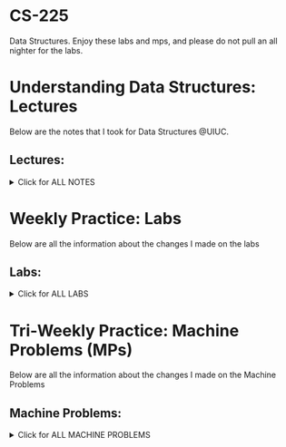 # CS-225
Data Structures. Enjoy these labs and mps, and please do not pull an all nighter for the labs.

# Understanding Data Structures: Lectures
Below are the notes that I took for Data Structures @UIUC.

## Lectures:
<details> <summary> Click for ALL NOTES </summary>
  
  ### Lecture 1: Introduction jan 19 (1/14)
  <details> <summary> <span style="color: green"> Lecture 1 </span> </summary>

  #### Variables Description
  > Variables in C++ are defined by Name, Type, Locations in Memory, and Value

  #### Variable Types
  > Variables can be primitive (int, char, double, boolean, float, pointer) or they can be User Defined (defined by classes)

  #### Encapsulation
  > Separates the interface from the implementation

  ```` // cube.h: ````  Interface/API (What the class is supposed to do)

  ```` // cube.cpp: ```` Implementation (how the class is supposed to do it)

  #### Inclusion Guards
  > "#pragma once" sends a message to the compiler that this file is only included once.
  > "#ifndef CUBE_H_ , #define CUBE_H_, #endif" is the same as above

  ```` // cube.h: ```` Equivalent Implementation
  ``` c++
  #ifndef CUBE_H_ 
  #define CUBE_H_

  class Cube {
    public:
    private:
  };

  #endif 
  ```

  ``` c++
  #pragma once

  class Cube {
    public:
    private:
  };
  ```
  
  #### Scope Resolution Opperator
  > 'double Cube::getVolume(){ . . . }' in Cube.cpp allows us to implement the getVolume() method in the Cube class
  
  </details>

  ### Lecture 2: Classes jan 21 (1/16)
  <details> <summary> <span style="color: green"> Lecture 2 </span></summary>

  #### Public vs Private
  > Public variables are members of classes that can be accessed from the outside of the class

  > Private variables are members of classes that can only be used within the class's functions and cannot be viewed outside the classes

  #### Namespace
  > Namespaces are like Libraries in C++. std = standard namespace includes cout, vector, queue,
  
  ```` cs225::Cube: ```` cs225 namespace includes Cube, PNG, HSLAPixel, etc

  ```` std::cout ```` standard namespace includes cout, vector, queue, etc

  ```` // cube.h declares namespace class Cube````
  ``` c++
  #pragma once 
  namespace cs225 {
    class Cube {
      public:
        double getVolume();
        double getSurfaceArea();
        void setLength(double length);
      private:
        double length_;  
    };
  ```
  ```` // cube.cpp implementation of func in the Cube Class in cs225 namespace ````
  ``` c++
  #include "Cube.h" 
  namespace cs225 {
    double Cube::getVolume() {
      return length_*length_*length_;
    }
    double Cube::getSurfaceArea() {
      return 6 * length_ * length_;
    }
  void Cube::setLength(double length){
      length_ = length;
    
  ```
  ```` // main.cpp using the objects of Cube class ````
  ``` c++
  #include “Cube.h”
  #include <iostream>

  int main() {
      cs225::Cube c; // declares obj of cube type
      std::cout << "Volume: " <<    c.getVolume() << std::endl;
      return 0;
  }
    
  ```

  #### Constructor
  ```` Default Constructor: ```` No parameter, Initializes the class value to default values

  ```` Custom Contructor: ```` user may set the initialization 

  ```` // cube.h ````
  ``` c++
  /* ... */
  class Cube{
    public:
    Cube (); // default constructor
    Cube (double r); // custom constructor
  /* ... */
  ```
  ```` // cube.cpp ````
  ``` c++
  /* ... */

  Cube::Cube() { //define default constructor
      radius_ = 1;
  }
  Cube::Cube(double r) { //define custom constructor
      radius_ = r;
  }
  ```
  ```` // main.cpp ````
  ``` c++
  /* ... */
  main(){
    cs225::Cube c; // initializes/uses automatic Cube constructor w length 1
    cs225::Cube c(5) // initializes/uses custom Cube constructor w length 5
  }
  ```

  #### Reference Variables
  > aliases is used to bound two values together. 
  > once the value of j changes, the value of i changes changes and vice versa

```` main.cpp ````
``` c++
int main {
     int i = 7;

     /* j is an alias of i */
     int &j = i;   	

     /* j and i are both 4 */
     j = 4;		
     std::cout << i << “ ” << j << std::endl;   

     /* j and i are both 2 */
     i = 2;		
     std::cout << i << “ ” << j << std::endl;   
     return 0;
}
```

  </details>

  ### Lecture 3: Memory jan 24 (1/18)
  <details> <summary> <span style="color: green"> Lecture 3 </span></summary>

  #### Variable, Reference Variables, Pointers

  ```` Cube   s1; ```` // a variable containing a Cube obj

  ```` Cube & s2; ```` // a reference to a variable of type Cube

  ```` Cube * s1; ```` // a pointer to a variable of type Cube

  #### Pointers and References
  > a ptr has its own memory addr and size on the run time stack

  > a reference shares the same memory addr (w the original variable) but also takes up its own 'spot' in the run time stack

  ``` c++
  int i = 3;
  int *ptr = &i; // a ptr to variable 'i'. ptr stores addr of i
  int &ref = i;  // a reference (or alias) for i
  ```

  ```` Initialization of a pointer variable ````
  ``` c++
  int  a = 10;
  int *p = &a; // do not do it this way. looks weird becuz p = &a is better

  OR

  int  a = 10;
  int *p;
  p = &a;   // value of 'p' = addr of 1
  print(*p) // prints the dereferenced '*p' value at the addr of &a 
  ```

  > pointers can be re-assigned. 
  ``` c++
  int a = 5;
  int b = 6;
  int *p;
  p =  &a;
  p = &b;
  ```

  ```` Initialization of a reference variable ````
  ``` c++
  int  a = 10;
  int &p = a; // addr of p takes the value of 10
  ```

  > references canNOT be re-assigned: ERROR for MULTIPLE DECLARATION
  ``` c++
  int a = 5;
  int b = 6;
  int &p = a;
  int &p = b; 
  ```

  #### Indirection Operators
  > You can have pointers to pointers offering extra levels of indirection
  ``` c++
  int  a = 10;
  int *p;
  int **q;
  p = &a;   // value of 'p' = addr of a
  q = &p;   // value of 'q' = addr of p

  ```

  > Whereas references only offer one level of indirection
  ``` c++
  int  a = 10;
  int *p;
  p = &a;   // value of 'p' = addr of 1
  &p = a;   // the addr of 'p' = the value of a = the value of 10

  //       val of p   (p) = addr of a
  //       addr of p (&p) = val of a, 10
  // deref val of *p (*p) = val of a, 10
  ```
  
  ```` &c ```` ret the mem addr of c's data 
  
  > '&' operator takes us one step away from the data
  
  ```` *ptr ```` returns the data at the mem addr contained at ptr. 

  > '*' operator takes us one step closer to the data

  #### Stack Memory
  > Starts near top of memory (high addr) -> Data grows downward -> Ends at 0 (low addr)

  > The data is read from low to high (the data is read up).

  #### Stack Frames
  > Think ECE 220
  ```` stack frames ```` are created whenever a function is called and are reclaimed (deleted) when a function returns.
  
  ```` reclaimed stack frames ```` are automatically marked free (not actually freed). When memory is marked free, it can be overwritten. (We never want to return a pointer to a stack variable)


  </details>
  
  ### Lecture 4 : Heap Memory jan 26 (1/23)
  <details> <summary> <span style="color: green"> Lecture 4 </span></summary>

  #### Heap Memory Description
  > Starts near bottom of memory (low addr) -> Data grows upward -> Ends at top of memory (high addr)

  ```` 'new' keyword ```` creates heap memory (returns a ptr to the 'new' memory created)
  > allocates heap mem, calls obj's constructor, and returns a ptr to the memory

  ```` 'delete' keyword ```` frees ('deletes') the heap memory
  > calls obj's destructor, marks mem as freed

  ```` heap1.cpp ````
  ``` c++
  int main() {
     int *p = new int;          //pointer on stack, int on heap
     Cube *c = new Cube(10);    //pointer on stack, object on heap
     delete c;   c = nullptr;   //delete and set null
     delete p;   p = nullptr;
     return 0;
  
  }

  ```
  
  #### Reference Variable
  > aliases is used to bound two values together. 
  > once the value of j changes, the value of i changes changes and vice versa

  ```` reference.cpp ```` // i and j are the same thing, they change together 
  ``` c++
  #include <iostream>

  int main() {
    int i = 7;
    int & j = i;   // j is an alias of i
  
    j = 4;
    std::cout << i << " " << j << std::endl; // output: 4 4

    i = 2;
    std::cout << i << " " << j << std::endl; // output: 2 2

    return 0;
  }

  ```

  #### The use of '&' operator for references
  > A declaration of a reference variable would be like: 

  ```` ALIASES INIT: space in between & and variable name ````
  ``` c++
  int a = 3
  int & b = a;        //declaring a reference variable  

  ```

  > this process should not be confused with the case of getting the memory address of a variable which would also involved with '&' operator, as the example shown below:
  
  ```` REFERENCE INIT: no space in between & and variable name ````
  ``` c++
  Cube c;
  std::cout << "Mem address storing c: " << &c << std::endl;

  ```

  #### 

  </details>

  ### Lecture 5 : Function & Parameter jan 28 (1/25)
  <details> <summary> <span style="color: green"> Lecture 5 </span></summary>

  #### Function Parameters
  > There are 3 ways to pass an arguement to a function

  ##### pass by value 
  the obj passed in it a copy of the original obj. By changing it, we do not change the original. Less efficient because it needs extra memory

  ```` joinCubes-byValue.cpp ````

  ``` c++
  Cube joinCubes(Cube c1, Cube c2) {
    double totalVolume = c1.getVolume() + c2.getVolume();
    ...
    Cube result(newLength);
    return result;
  }

  int main() {
    Cube *c1 = new Cube(4);
    Cube *c2 = new Cube(5);
    Cube c3 = joinCubes(*c1, *c2); 
    return 0;
  }

  ```

  ##### pass by pointer
  the obj passed in is a pointer of the original obj. By changing it, we do change the original. More efficient because we treat the memory. But more risky because we can get an invalid paramter (NULL) that gets passed in

  ```` joinCubes-byPointer.cpp ````
  ``` c++
  Cube joinCubes(Cube * c1, Cube * c2) {
    double totalVolume = c1->getVolume() + c2->getVolume();
    ...
  }
  int main() {
    Cube *c1 = new Cube(4);
    Cube *c2 = new Cube(5);
    Cube c3 = joinCubes(c1, c2); 
    return 0;
  }
  ```


  ##### pass by reference
  the obj passed in is an alias of the original obj. By changing it, we do change the original. More efficient because we treat the memory. But more risky because we are changing the original value

  ```` joinCubes-byRef.cpp ````

  ``` c++
  Cube joinCubes(Cube & c1, Cube & c2) {
    double totalVolume = c1.getVolume() + c2.getVolume();
    ...
  }

  int main() {
    Cube *c1 = new Cube(4);
    Cube *c2 = new Cube(5);
    Cube c3 = joinCubes(*c1, *c2); 
    return 0;
  }

  ```

  #### Summary
  | --- | Pass By Value | Pass By Pointer | Pass By Reference |
  | --- | --- | --- | --- |
  | The copied content| The entire data | the memory addr | just an alias |
  | Does the modification go through the caller's obj | No | Yes | Yes |
  | Always Valid when passed in | Yes | No - could be NULL when passed in | Yes |
  | Relative speed among 3 ways to pass func parameters | Slow (depending on data size) | Fast (always 8 bytes) | Fast |
  | The Relative Programming Safety | Safety | Not Safe | Safe-ish |

  #### The 'const' Function Parameter
  The keyword 'const' is a way to prevent the parameters passed in to be changed. We are saving the memory because we are not passing by value and at the same time to avoid the risk of changing the original. 

  ```` joinCubes-byRef-const.cpp ````

  ``` c++
  Cube joinCubes(const Cube & c1 , const Cube & c2) {
    double totalVolume = c1.getVolume() + c2.getVolume();
    ...
  }
  int main() {
    ...
    Cube c3 = joinCubes(*c1, *c2);
    return 0; 
  }

  ```

  </details>

  ### Lecture 6 : LifeCycle & Constructors jan 31 (1/28)
  <details> <summary> <span style="color: green"> Lecture 6 </span></summary>

  #### Copy Constructors
  ```` Automatic Copy Constructors ```` Generated if we don't define a copy const, Copies every instance variable in the obj

  ```` Custom Copy Constructor ```` passed by reference

  ``` c++
  Cube(const Cube & other){
    ...
  };

  ```
  
  #### Calls to Copy Constructor

  | Constructors | joinCube(Cube c1, Cube c2) {...} BY VALUE | joinCube(Cube * c1, Cube * c2) {...} BY POINTER | joinCube(Cube & c1, Cube & c2) {...} BY REFERENCE |
  | --- | --- | --- | --- | 
  | Cube(); | 0 | 0 | 0 |
  | Cube(double length); | Cube result(newLength) | Cube result(newLength) | Cube result(newLength) |
  | Cube(Cube & other); //COPY CONSTRUCTOR | joinCube(Cube c1, Cube c2); return result; | return result; | return result |

  > the copy constructo is called when the parameter is passed-in (and when the reslt is returned)

  ```` joinCubes-byValue.cpp ````
  ``` c++
  Cube joinCubes(Cube c1, Cube c2) {
    double totalVolume = c1.getVolume() + c2.getVolume();
    ...
    Cube result(newLength);
    return result; // 000
  }

  ```

  #### Copy Constructor Initializer
  > it tells the compiler to 'shallow' copy instance variables to the variables in "other"

  ```` Tower.h ````
  ``` c++
  #pragma once
  #include "cs225/Cube.h"
  using cs225::Cube;
  class Tower {
    public:
      Tower(Cube c, Cube *ptr, const Cube &ref); 
                            // Custom constructor 
      Tower(const Tower & other); 
                            // Copy constructor

    private:
      Cube cube_;
      Cube *ptr_;
      const Cube &ref;
  };

  ```

  ```` Tower.cpp: Automatic Copy Constructor which makes a copy of every variable ````
  ``` c++
  Tower::Tower(const Tower & other) : cube_(other.cube_), ptr_(other.ptr_), ref_(other.ref_) {
    //every variable copied
    //nothing needed in the body
  }

  ```

  #### Deep Copy Constructor
  > a deep copy initializes the constructed variable in memory

  > deep copies are used for every instance variable (specifically the pointer, we want a new Cube)

  ```` Tower.cpp ````
  ``` c++
  Tower::Tower(const Tower & other) : ref_(other.ref_){
    
    // Deep copy cube_:  using other
    cube_ = other.cube_;

    // Deep copy ptr_
    ptr_ = new Cube`(*other.ptr_);

    // Deep copy ref_ (?)
      // Doesn’t make sense to “deep copy” an alias
      // Done in the Initializer List
  }

  ```

  #### Deconstructor
  > used to clean up all resources (memory) held by the class. This is done by cleaning up heap memory and closing all of the files

  // for all ```` new ```` memory being created, we must free the memory by using ```` delete ```` so that they dont leak

  > leaked memory means that the memory was created (never destroyed). In other words, we filled the memory (flooded) with memory that will no longer be used or usable... thus it is a leak of used memory that can no longer be used by something else in the function call

  #### Custom Deconstructor
  > if the member variables are initiated on a hea, we must define a custom deconstructor

  ```` cube.h ````
  ``` c++
  #pragma once

  namespace cs225 {
    class Cube {
      public:
        Cube();  Cube();
        Cube(double length);
        Cube(const Cube & other); 
        ~Cube(); // used as a custom deconstructor in order to free heap 'new' memory


      private:
        double length_; 
    };
  }

  ```

  ```` cube.cpp ````
  ``` c++
  namespace cs225 {
  Cube::Cube() {
    length_ = 1;
  }

  Cube::Cube(double length) {
    length_ = length;
  }

  Cube::Cube(const Cube & other) {
    length_ = other.length_;
   }

  Cube::~Cube() {
   …..//define your destructor HERE
   delete length_;
  }
}

  ```

  #### Automatic Destructor
  > if no other de-constructor is defined, then an automatic destructor is instantiated. It calls the destructor of the members w/out doing anything else

  // stack memory is reclaimed (cleared) and now usable again

  // heap memory is 'deleted' and now usable again

  </details>


  ### Lecture 7 : Overloading and Inheritance feb 2 (1/30)
  <details> <summary> <span style="color: green"> Lecture 7 </span></summary>

  #### Overload operators in cpp
  > we use the example of overloading the "+" and "=" operator

  ```` cube.h: Initialize the operation overloads of '+' and '=' ````
  ``` c++
  Cube operator+(const Cube & other) const;
  Cube & operator=(const Cube & other);
  /*Ex: Cube a,b,c;
  C = a+b
  The const inside () means do not modify b
  The const after () means do not modify a
  */

  ```

  ```` cube.cpp: implement each of the overloads for '+' and '=' ````
  > (1) given that the '+' operator in math reads from left to right. we must use the hot variable 'this' to represent the left object and use 'other' to represent the right object when we use the overloaded '+' operator, we essentially take the left (*this) and right (other) objects and "join" them togerther using the joinCube function

  > (2) given that '=' needs to return an object type Cube, we must look at the '=' symbol as a sort of deep copy constructor. If we look at it as a deep copy constructor, we can see that the 'other' (obj directly to the right of the '=') will to passed in. The output of the deep copy constructor will be the a new Cube that has a new length of the cube that was passed in. when we see 'c3 = c1 + c2' the operation reads "set the c3 (Cube obj) to a new Cube that is the joined version of c2 (*this)(Cube Obj) and c1 (other)(Cube Obj)." NOW if we were to do 'c3 = c2' what we will be saying is "set the c3 (Cube obj) to a new Cube that is c2 (Cube Obj). 
  ``` c++
  // READ COMMENT (1) above
  Cube Cube::operator+(const Cube & other) const {
    return joinCube(*this, other);
  }

  // READ COMMENT (2) above
  Cube & Cube::operator=(const Cube & other) {
    length_ = other.length_; 
    return *this;
  }
  ```
  
  ##### Defining "+" operator
  > if we were to do "Cube cube3 = cube1 + cube2" we must overload the '+' operator to essentially take the left and right values of the + and joing them. 
  
  ```` IMPORTANT: ```` one thing to note about the overloading the assignment operator is that we are essentially creating a new copy of what ever is being passed in on the right side of the '=' symbol. Thus, there will 99% of the time be a case where the left (*this) and right (other) are different. In that 99% chance, we will want to destroy (or delete) the memory of the 'old' left side to free up that memory and replace that memory (set it to) with the 'new' right hand side object. 

  ##### Assignment "=" operator
  > look at it as a copy constructor. ESSENTIALLY, this operation overload of the '=' allows us to "RE-USE" the '=' symbol for the purposes other than numbers, chars, and primary variable types. We can essentially run operations on a variable of any type that is not a primary variable type (in this case, a Cube Obj type) and set the thing on the left (*this) to the return variable on the right (other) as long as they are the same variable type

  ``` c++
  Cube & Cube::operator=(const Cube & other){
    if (this != &other) { //If I’m not copying myself
      _destroy();
      _copy(other);
    }
    return *this;
  };

  ```


  #### Rule of Three
  > for every time that an operation overload is needed, you must define all of the below

  - assignment operator
  - copy constructor
    - use ' if (this == &other) { return *this; } in order to prevent from copying itself
  - destructor


  #### Inheritance
  > Classes cna be used to extend the build of other classes. Inheritance describes the extension of the base class to the derived class (the inheriting class). In the case below, everything in shpae public is now part of and derived in the square public. (NO PRIVATE VARIABLES WERE INHERITED FROM SHAPE)

  ```` square.h ````
  ``` c++
  #pragma once
  #include "Shape.h"
  class Square : public Shape {
  //syntax of inherit
    public:
      Square();
      Square(double length);
      double getArea() const;
  private: };
  ```

  ```` square.cpp ````
  ``` c++
  Square::Square() { }
  Square::Square(double length) : Shape(length) { }

  double Square::getArea()
  const {
    return getLength() * getLength();
  }

  ```
  </details>

  ### Lecture 8 : Inheritance & Templates feb 4 (2/1)
  <details> <summary> <span style="color: green"> Lecture 8 </span></summary>

  #### Virtual functions
  > the purpose of a virtual function is to override the function of the base class with the a more 'specified' function that will be used in the derived class. If you would like for a function in a base class to be completely overwritten by all of its child (derived class) functions, then you may want to implement a 'pure virtual' function, which means that the entirety of that function is going to be written by the derived function and that for every derived class you create, you must implement that purely virtual function in order to make it specific to the derived class. 
  ```` cube.cpp (general cube)````
  ``` c++
  Cube::print_1() {
  cout << "Cube" << endl;
  }
  Cube::print_2() {
    cout << "Cube" << endl;
  }
  virtual Cube::print_3() { 
    cout << "Cube" << endl;
  }
  virtual Cube::print_4() {
    cout << "Cube" << endl;
  }
  // In .h file:
  virtual print_5() = 0; // pure virtual function
  ```

  ```` RubiksCube.cpp (a specific type of cube) ````
  ``` c++
  // No print_1() in
  RubikCube.cpp 

  RubikCube::print_2() { 
    cout << "Rubik" << endl;
  }

  // No print_3() in
  RubikCube.cpp

  RubikCube::print_4() {
    cout << "Rubik" << endl;
  }

  RubikCube::print_5() {
    cout << "Rubik" << endl;
  }
  ```

  #### Pure virtual functions

  #### Abstract Classes
  - one or more pure virtual functions
  - cannot create an instance of an abstract class... must create an instance of the derived class Cube c1 (no good), RubiksCube rc1 (good)

  #### Virtual Destructor

  #### Abstract Data Type (ADT)
  > given that we are able to do basic operations on types of data (overloading symbols to accomodate for new types of objs, virtual functions to accomodate for making general obj types/class more specific), we can essentially create any abstract data type (ADT). Creating an ADT allows us to change the functionality of a type of data. In other words, overloading symbols allows us to do primal operations on the new type of data that we want to create &&& making class functions and classes virtual allows us to create specific variations of the same type of data (child inherits from the parent) (derived inherits from the base)

  #### Templates: a dynamic data type
  > given that we are able to create various types of data (ADTs). we can create functions that allows us 'template' a function for any given data type. given any number of data types (abstract and not abstract) we can create a templated function that can do the same function but for all those data types. As long as the return types are consistent, and the variables of the passed in templated function fit the needs for all ADTs, we can utilize a template function to accomodate the same operation for any data type. 


  </details>

  ### Lecture 9 : Templates and List Abstract Data Types (ADT) feb 7 (2/4)
  <details> <summary> <span style="color: green"> Lecture 9 </span></summary>

  ^^^ idk why they slow. but ```` Abstract Class ```` ```` Virtual Destructor ```` ```` Abstract Data Type (ADT) ```` and ```` Templates: used for dynamic data types ```` are all above

  #### Types of Implementation of a List
  
  ``` c++
  template <typename T>
  T maximum(T a, T b) {
      T result;
      result = (a > b) ? a : b;
      return result;
  }

  ```

  ##### Array
  > Common Array. It is a sequential block of items, a list with a set number of memory blocks that can be filled

  ##### Linked Memory
  > More commonly known as a linked list. Linked Memory generally has two attributes (variables) that are instantiated in the List Class that you are about to create: node pointer that points to the next block of memory (ListNode *next) and the data that is stored in that particular memory block (T * data)

  ```` List.h ````
  ``` c++
  #ifndef LIST_H
  #define LIST_H

  template <typename T>
  class List {
      public:
            /* ... */
      private:
          class ListNode {
                T & data;
                ListNode * next;
                ListNode(T & data) : data(data),
  next(NULL) { }
          };
  }; 
  
  #endif
  ```

  More on List function implementations are made in the next lecture

  </details>

  ### Lecture 10 : List Implementations feb 9 (2/6)
  <details> <summary> <span style="color: green"> Lecture 10 </span></summary>
  > for now, we know how to initialize a linkedlist and its basic variables that make it a linkedlist (particularly a singly linked list). In this section, we will go over how to implement the following functions that will help us do operations to the linkedlist

  #### Inserting Node at Front of the LinkedList
  1. initialize some memory in the heap for a 'new' object of type ListNode with data 't' 
  2. set the new ListNode's 'next' to the current head of the LinkedList
  3. set the list's head to the new ListNode
  > always set the new ListNode's next (later you will deal with prev) to the location before changing the location  of the old node
  ```` .cpp file ````
  ``` c++
  template <typename T>
  void List<T>::insertAtFront(T & t, unsigned index) {
      ListNode * node = new ListNode(t);
      node->next = head_;
      head_ = node;
  }
  ```

  #### Finding an Element in the LinkedList at the 'index' spot
  0. first we have to realize that the return type of this function (_index) is a *&, which means that we will have a ```` pointer to a location ````
  1. check if index == 0. if index = 0, return the head of the LinkedList. else, move on
  2. initialize a pointer to the head 'thru' or 'iter' (the start of the linked list) 
  3. iterate the 'index' number of times through that list by setting the pointer to the point to the next node 
  4. once the pointer 'thru' has iterated through the list a total of 'index' times, return the 'next' node which is the ```` pointer to the location ```` of the node that we are trying to return

  ```` .cpp file ````
  ``` c++
  // Iterative Solution:
  template <typename T>
  typename List<T>::ListNode *& List<T>::_index(unsigned index) {
  //return a reference to a ListNode pointer
  
    if (index == 0) {
      return head;
    } else {
      ListNode *thru = head;
      for (unsigned i = 0; i < index - 1; i++) {
        thru = thru->next;
      }
      return thru->next;

    }
  }
  ```
  > the reason why we return the thru->next is because we are trying to return the point to the location of the node... not the actual node itself. 

  #### Overloading the [] operator
  > we can make the linkedlist behave like an array by overloading the "[]" symbols. We will want to return the data of within the node, not a pointer to the location of the data. We re-use the _index() function in order to access the pointer to the location. Now we will want to take the data at that location, so the '&' will allow us to 
  
  0. first we must realize that the return type of this operation overload is a &, which means that we will have a ```` location ````
  1. initialize a ListNode ```` pointer to a location ```` and index through the linked list the same way we would index and access the data element in an array. 'd' will now be pointing to the location of the index
  2. return the data at that indexed element in the linked list (return the data at the location of that index)

  ```` List.hpp ````
  ``` c++
  template <typename T>
  T & List<T>::operator[](unsigned index) {
    ListNode *& d = _index(index);
    return d -> data;
  }
  ```


  #### Inserting a Node in the middle of the LinkedList
  0. we must first realize that the return type of this function is a void. This is because we will not be outputting anything, we will be doing an operation on a linked list and that is it
  1. initialize a ListNode 'node' ```` pointer to a location ```` which will index through the linkedlist the same way we found an element at a given index. node is returned as a pointer to the location of the indexed element of the linkedlist
  2. now we initialize a new ListNode in the Heap memory with the data set to 't'. Notice that the type of variable newNode is a pointer. We want the newNode to be a pointer because it holds the data as 't' and has to have the other attribute of a pointer to the next value
  3. we set the newNode's next to the node that we indexed
  4. then we set the old node to be the newNode the same way we inserted a ListNode at the front of the LinkedList
  > SIMILAR TO INSERTING NODE AT FRONT: always set the new ListNode's next (later you will deal with prev) to the location before changing the location of the old node

  ```` List.hpp ````
  ``` c++
  template <typename T>
  void List<T>::insert(const T & t, unsigned index) {
    ListNode *& node = _index(index);
    ListNode * newNode = new ListNode(t);
    newNode -> next = node;
    node = newNode;
  }
  ```

  #### Removing a Node from the LinkedList
  0. realize that the return type of this function is a location. We do this because
  1. initialize a ListNode 'node' ```` pointer to a location ```` which will index through the linkedlist the same way we found an element at a given index. node is returned as a pointer to the location of the indexed element of the linkedlist
  2. now we initialize a temporary 
  3. 
  4. 
  5. 
  6. 
  > 

  ```` ````
  ``` c++
  template <typename T>
  T & List<T>::remove(unsigned index) {
    ListNode *& node = _index(index);
    ListNode * temp = node;
    T & data = node -> data;
    node = node -> next;
    delete temp;
    return data;
  }
  ```

  
  </details>

  ### Pit Stop: Big O Notation
  <details> <summary> <span style="color: green"> Big O Notation </span></summary>
  ```` Definition: ````
  > 

  ```` How to Calculate Big O: ````
  > 

  | O(x) | Description | Common Algorithms with this Time Complexity | Common algorithms with this Space Complexity |
  | --- | --- | --- | --- |
  | O(log(n)) | --- | --- | --- |
  | O(1) |  |  |  |
  | O(k) |  |  |  |
  | O(n) |  |  |  |
  | O(n^2) |  |  |  |
  | O(n^k) |  |  |  |
  | O(k^n) |  |  |  |
  </details>


  ### Lecture 11 : Lists feb 11 (2/8)
  <details> <summary> <span style="color: green"> Lecture 11 </span></summary>
  
  #### Different Implementations of a List
  > There are arrays and singly linked lists.
  ```` ArrayLists: ```` sequential blocks of memory where one element follows immediately after the other
  ```` Singly Linked Lists: ```` same as array, but sequentially linked via pointer to the next (or prev) elem

  ##### Singly Linked Lists
  > 

  ```` List.h ````
  ``` c++
  #ifndef LIST_H
  #define LIST_H

  template <typename T>
  class List {
      public:
            /* ... */
      private:
          class ListNode {
                T & data;
                ListNode * next;
                ListNode(T & data) : data(data),
  next(NULL) { }
          };
  }; 
  
  #endif
  ```
  ##### Array List
  - has a mamimum size
  - you can directly point into the array elem

  ```` ArrayList.h ````
  ``` c++
  #pragma once
  template <typename T>
  class List {
    public:
      /* ... */
    private:
      T * arr_;      // the content array
      int capacity;  // the maximum size possible;
                        the allocated array size
      int count;     // the size in use; the number
                        of current elements
  };
  ```



  ##### Insert/Remove at Front

  ```` LinkedList Method [O(1)]: ```` 
  > only one iteration
  1. init new ListNode
  2. set new ListNode-> next to list's head
  3. set head to new ListNode

  ```` ArrayList Method  [O(1)]:````
  > method 1 O(n): every time we run out of space, we create a new_array and copy all of the n elems from old_array to the new one, thus O(n) in space
  1. create a new_array of length old_length + 1
  2. set 0th elem to new head
  3. copy the old_array into new array

  > method 2 O(1): ONLY 1 element is being added. THERE IS NO Copying of old arrays into a new array that occurs in this method
  1. in addition to the old array, keep the old array and ADD a new_array of length old_length
  2. set 0th elem to new 0th elem
  2. THERE IS NO NEED TO copy the old_array into new array since we will just be adding a new array of length old_array and then just inserting the elem into that array

  ##### Insert afterat a given element

  ```` LinkedList Method [O(1)]: ````

  ```` ArrayList Method  [O(n)]:````

  ##### Remove after a given element

  ```` LinkedList Method [O(1)]: ````

  ```` ArrayList Method  [O(n)]:````

  ##### Insert a n arbitrary element

  ```` LinkedList Method [O(n)]: ````

  ```` ArrayList Method  [O(n)]:````

  ##### Remove at an arbitrary location

  ```` LinkedList Method [O(n)]: ````

  ```` ArrayList Method  [O(n)]:````

  
  #### LinkedList vs ArrayList
  | --- | Singly Linked Lists | ArrayList |
  | --- | --- | --- |
  | Insert/Remove at Front | O(1) | O(1) |
  | Insert afterat a given element | O(1) | O(n) |
  | Remove after a given element | O(1) | O(n) |
  | Insert a n arbitrary element | O(n) | O(n) | 
  | Remove at an arbitrary location |  O(n) | O(n) |

  #### std::vector
  > very much like an array, but without a capacity on the number of elements
  > an insert will take O(n) at most
  > 'push_back' functino takes O(1) since it adds to the end of the array

  #### Stack ADT

  #### Queue ADT

  
  </details>



  ### Lecture 12 : Lists, Stacks and Queues feb 14 (2/11)
  <details> <summary> <span style="color: green"> Lecture 12 </span></summary>
  
  ```` IDK. I THINK I MIGHT HAVE SKIPPED SOMETHING ````

  </details>

  ### Lecture 13 : Iterators feb 16 (2/11)
  <details> <summary> <span style="color: green"> Lecture 13 </span></summary>
  
  #### Queue Implementation


  #### Three Data Storage Strategies
  > In the same way that we can pass/return by value, reference, and pointer... we can use the same concept to storing data, storing data by value, reference, and pointer. 

  ``` c++
  T & data; // store by reference 
  T * data; // store by pointer
  T data; // store by value
  ```

  #### Tradeoffs about Three Data Storages

  ##### Data Life Cycle Management
  ```` By reference : ```` a reference is an alias to a variable. Storing a reference means that we do not own the data because it is somewhere on the clients stack. When the client's code finishes, the data is going to be deleted. 


  ```` By pointer : ```` a pointer has its own memory. Similar to the storing a reference variable, it points to memory that we do not control. The client code owns the memory and when it finishes, the memory is going to be freed. 


  ```` By value :  ```` storing a value by value means that we are passing in a copy. This means that we are complete in charge of what happens to that data


  ##### Storing NULL as the data
  ```` By reference : ```` a reference can never be a NULL, this we cannot have a NULL reference variable stored


  ```` By pointer : ```` a pointer can hold a NULL value, thus we can store it


  ```` By value :  ```` we create an object (by custom constructor or default constructor), thus the data will never be NULL

  ##### Effects on stored data when the data is manipulated from user code (safety)
  ```` By reference : ````


  ```` By pointer : ````


  ```` By value :  ````

  #### Iterators for storages


  </details>


  ### Lecture 15 : Tree Intro feb 18 (2/13)
  <details> <summary> <span style="color: green"> Lecture 15 </span></summary>
  
  #### Trees

  #### Binary Trees

  
  </details>

  ### Lecture 16 : Trees feb 21 (2/15)
  <details> <summary> <span style="color: green"> Lecture 16 </span></summary>
  
  #### Tree Terminology Review

  #### Binary Tree

  #### Computation of Tree Height

  #### Full Tree

  #### Perfect Tree

  #### Complete Tree

  #### Tree Property

  #### Tree Abstract Data Type

  </details>

  ### Lecture 17 : Tree Traversals feb 23 (2/18)
  <details> <summary> <span style="color: green"> Lecture 17 </span></summary>

  #### Number of NULL Pointers in a Binary Tree

  #### Traversals 

  ```` Pre-Order ````
  ```` In-Order ````
  ```` Post-Order ````
  #### In-Order Print out of the Tree

  #### Level Order Traversal
  </details>

  ### Lecture 18 : BST feb 25 (2/20)
  <details> <summary> <span style="color: green"> Lecture 18 </span></summary>
  
  #### Traversal vs Search
  
  #### BFS ()
  
  #### DFS ()  
  
  #### Running Time
  
  #### Dictionary ADT
    
  #### BST   
  
  #### Find Function in BST
  
  #### Insert in BST

  </details>
  
  ### Lecture 19 : BST Remove feb 28 (2/22)
  <details> <summary> <span style="color: green"> Lecture 19 </span></summary>
    
  #### Remove in BST
  
  #### Relationship between H and N
  
  #### Proof of Induction
  
  </details>

  ### Lecture 20 : BST Balance mar 2 (2/25)
  <details> <summary> <span style="color: green"> Lecture 20 </span></summary>
  
  ####   Height of BST
  
  ####   Height Balanced-Tree
  
  ####  Lowest Point of Imbalance

  ####  BST Rotation



  </details>


  ### Lecture 21 : AVL mar 4 (2/27)
  <details> <summary> <span style="color: green"> Lecture 21 </span></summary>
  
  #### Four BST Rotation
  

  #### AVL Tree Consideration

   
  #### Rotations Thereom #1
  

  #### Rotations Thereom #2
      

  #### Insertion of AVL
  
   

  </details>


  ### Lecture 22 : AVL Analysis mar 7 (3/1)
  <details> <summary> <span style="color: green"> Lecture 22 </span></summary>
    
  #### AVL Remove
  

  #### AVL Summary

   
  #### BIG-O Definition
  

  #### AVL Tree Theorem
   
   
  </details>

  ### Lecture 23 : AVL Applications mar 9 (3/4)
  <details> <summary> <span style="color: green"> Lecture 23 </span></summary>

  #### AVL Summary


  #### Red-Black Tree


  #### Advantage of AVL (os Balanced BSTs in general)


  #### Disadvantages of AVL (or Balances BSTs in general)


  #### Standard Map in C++


  #### Summary of Everyon Data Structure so far


  #### Range based Searching

  
  </details>

  ### Lecture 24 : B-Trees + B Tree Analysis mar 11 (3/11)
  <details> <summary> <span style="color: green"> Lecture 24 </span></summary>
  
  #### B-Tree Motivation


  #### B-Tree (of order m)


  #### B-Tree Structure


  #### B-Tree Properties


  #### Determining the Order of a B-Tree 


  #### B-Tree Search




  
  </details>

  ### Lecture 25 : B-Tree Analysis mar 21 (3/11)
  <details> <summary> <span style="color: green"> Lecture 25 </span></summary>
  
  #### B-Tree Analysis


  #### BTree: Minimum number of keys in a BTree of height h and order m:


  #### BTree_ Min Total Nodes


  #### BTree: Min Total Keys


  #### BTree: Max Total Keys


  </details>

  ### Lecture 26 : Hashing pt 1 mar 23 (mar 13)
  <details> <summary> <span style="color: green"> Lecture 26 </span></summary>
  
  #### Hashing Introduction


  #### Keyspace


  #### 


  #### A good HASH Function should:

  
  </details>

  ### Lecture 27 : Hashing pt 2 mar 25 (3/15)
  <details> <summary> <span style="color: green"> Lecture 27 </span></summary>
  
  #### Collision


  #### Seperate Chaining


  #### Linear Probing


  
  </details>

  ### Lecture 28 : Hashing pt 3 mar 28 (3/15)
  <details> <summary> <span style="color: green"> Lecture 28 </span></summary>
  
  #### Primary Clustering


  #### Double Hashing


  #### Running Time
    
  </details>

  ### Lecture 29 : Heaps mar 30 (3/27)
  <details> <summary> <span style="color: green"> Lecture 29 </span></summary>
  
  #### The Priority Queue/Heap


  #### Implementations


  #### Tree Structure Implementation: The (min)Heap


  #### Insertion


  #### Remove

  
  </details>

  ### Lecture 30 : Heaps and Disjoint Sets apr 1 (3/27)
  <details> <summary> <span style="color: green"> Lecture 30 </span></summary>
  
  #### NOTHING. COMBINED WITH PREV


  
  </details>
  
  ### Lecture 31 : Disjoint Sets apr 4 (4/1)
  <details> <summary> <span style="color: green"> Lecture 31 </span></summary>
  
  #### Build Heap Runtime


  #### Theorem: BuildHeap based on heapify-down takes O(n) time


  #### HeapSort


  #### Disjoint Sets


  #### Disjoint Sets ADT


  #### Implementation #1


  #### Union (k1, k2)

  
  </details>
  
  ### Lecture 32 : Graphs apr 6 (4/5)
  <details> <summary> <span style="color: green"> Lecture 32 </span></summary>
  
  #### Disjoint Set Find


  #### Smart Unions


  #### Union by Size


  #### Root== -n


  #### Union by Rank


  #### Union by Size


  #### Path Compression


  #### Running Time with Path Compression


  #### Panorama of Data Structures

  ##### Array Based (Cache-optimized)

  ##### List/Pointer Based


  #### Graphs


  #### Graph Vocabulary
  - verticies
  - edges
  - incident edges
  - degress
  - adjacent vertex
  - path
  - cycle
  - simple graph

  #### 

  
  </details>
  
  ### Lecture 33 : Graph Implementations apr 8 (4/8)
  <details> <summary> <span style="color: green"> Lecture 33 </span></summary>
  
  #### Continued Graph Vocabulary 
  - Sub Graph
  - Complete Sub graph
  - Connected Sub graph
  - Connected Component
  - Acyclic Sub graphs
  - spanning trees
  - Minimal Number of Edges
  - Maximal number of edges
  - Sum of all degrees of all vertices = 2*m
  - Theorem: Lemm1
  - Proof
  -- Base Case
  -- Inductive Hypothesis
  --- Suppose
  --- Partition
  --- Count Edges

  #### Graph ADT
  -- Data
  -- Functions

  #### Graph Implementations #1 : Edge Lists
  -- Vertex Collections
  -- Edge Collections
  -- Running Time
  --- Insert Vertex
  --- Remove Vertex
  --- areAdjacent
  --- insertEdge
  --- incidentEdges


  
  </details>

  ### Lecture 34 : Graph Implementations and Traversals apr 11 (4/10)
  <details> <summary> <span style="color: green"> Lecture 34 </span></summary>
  
  #### Graph ADT


  #### Graph Implementation 1: Edge List


  #### Graph Implementation 2 : Adjacency Matrix


  ##### Insert data into the matrix


  ##### Remove a vertex

  
  </details>
  
  ### Lecture 35 : Traversals (nov 10)
  <details> <summary> <span style="color: green"> Lecture 35 </span></summary>
  
  #### Graph ADT


  #### Question: Implementation 2 runs in either O(1) or O(n), while Implementation 1 runs in either O(1) or O(m). Which one is better?


  #### Graph Implementation 3 : ADJ List


  #### 

  
  </details>
  
  ### Lecture 36 : Graph Traversal DFS and Minimum Spanning Tree (nov 12)
  <details> <summary> <span style="color: green"> Lecture 36 </span></summary>
  
  #### 


  #### 


  #### 


  #### 

  
  </details>

  ### Lecture 37 : Minimum Spanning Tree (MST) pt 1 (nov 15)
  <details> <summary> <span style="color: green"> Lecture 37 </span></summary>
  
  #### 


  #### 


  #### 


  #### 

  
  </details>
  
  ### Lecture 38 : Minimum Spanning Tree (MST) pt 2 (nov 17)
  <details> <summary> <span style="color: green"> Lecture 38 </span></summary>
  
  #### 


  #### 


  #### 


  #### 

  
  </details>
  
  ### Lecture 39 : Minimum Spanning Tree (MST) pt 3 (nov 19)
  <details> <summary> <span style="color: green"> Lecture 39 </span></summary>
  
  #### 


  #### 


  #### 


  #### 

  
  </details>

  ### Lecture 40 : End of MST and Single Source Shortest Path (SSSP) (nov 29)
  <details> <summary> <span style="color: green"> Lecture 40 </span></summary>
  
  #### 


  #### 


  #### 


  #### 

  
  </details>


  ### Lecture 41 : All Pairs Shortest Path (APSP) (dec 01)
  <details> <summary> <span style="color: green"> Lecture 41 </span></summary>
  
  #### 


  #### 


  #### 


  #### 

  
  </details>

  ### Lecture 42 : Summary (dec 03)
  <details> <summary> <span style="color: green"> Lecture 42 </span></summary>
  
  #### 


  #### 


  #### 


  #### 

  
  </details>

  ### Lecture 43 : Max Flow (dec 06)
  <details> <summary> <span style="color: green"> Lecture 43 </span></summary>
  
  #### 


  #### 


  #### 


  #### 

  
  </details>

  ### Lecture 44 : Review (dec 08)
  <details> <summary> <span style="color: green"> Lecture 44 </span></summary>
  
  #### 


  #### 


  #### 


  #### 

  
  </details>
  
  ### CONGRATS YOU HAVE FINISHED CS 225 LECTURES
  > Message from Author. I would like to first give credit to all of the Professor, TAs and UAs at UIUC CS255 for all of the notes and lectures




</details>



# Weekly Practice: Labs
Below are all the information about the changes I made on the labs

## Labs: 
<details>
	<summary> Click for ALL LABS </summary>

  ### Setup, Command Line on Linux EWS, etc
  <details> <summary> <span style="color: green"> Setup, Command Line on Linux EWS </span></summary>
  </details>  

  ### lab_intro
  <details> <summary> <span style="color: green"> lab_intro </span></summary>

  #### Description
  > Set up a class (for HSLAPixels) and modify a PNG

  #### Changed Files: 
  ```` lab_intro.cpp ```` ```` cs225/HSLAPixel.cpp ```` ```` cs225/HSLAPixel.h ````

  #### Instructions
  ```` lab_intro.cpp: ```` think of this as your main() function file. You will have to implement the functinos in order to 'Modify the PNG in three new ways'
  
  ```` cs225/HSLAPixel.cpp: ```` This is the implementation of the HSLAPixel Class. You will be modifying each of the pixels of a PNG, so you will need to determine the (H)ue, (S)aturation, (L)uminence, and (A)lpha elements whenever you initialize a new pixel or when you modify an existing.  
  
  ```` cs225/HSLAPixel.h: ```` Similar to HSLAPixel.cpp, but instead of implementations .h files are used to declare.

  #### Output Files, Design Statistics and Resources (inspired by ECE 385)
  ```` 'image' of output: ````

  ```` 'image' of terminal (Design Stats & Resources) ````
  
  </details>

  ### lab_debug
  <details> <summary> <span style="color: green"> lab_debug </span></summary>

  #### Description
  > 'replace with lab concept' Segmentation Faults, 

  #### Changed Files: 
  ```` sketchify.cpp ```` ```` file2 ```` ```` file3````

  #### Instructions
  ```` sketchify.cpp: ```` setupOutput(w,h) returns a ptr to an image. myFavoriteColor() returns a . sketchify(in, out) doesnt return anything but uses setupOutput(w,h) in order to initialize a new PNG and uses myFavoriteColor() in order to initialize a Pixel labeled myPixel
  
  ```` file2: ```` 
  
  ```` file3: ````

  #### Output Files, Design Statistics and Resources (inspired by ECE 385)
  ```` 'image' of output: ````

  ```` 'image' of terminal (Design Stats & Resources) ````
  
  </details>

  ### lab_memory
  <details> <summary> <span style="color: green"> lab_memory </span></summary>

  #### Description
  > this lab is all about memory checking utility (valgrind). Valgrind is commonly used to detect memory errors and leaks when coding. 

  #### Changed Files: 
  ```` allocator.cpp ```` ```` file2 ```` ```` file3````

  #### Instructions
  ```` allocator.cpp: ```` 
  
  ```` file2: ```` 
  
  ```` file3: ````

  #### Output Files, Design Statistics and Resources (inspired by ECE 385)
  ```` 'image' of output: ````

  ```` 'image' of terminal (Design Stats & Resources) ````
  
  </details>

  ### lab_inheritance
  <details> <summary> <span style="color: green"> lab_inheritance </span></summary>

  #### Description
  > 'replace with lab concept' 

  #### Changed Files: 
  ```` file1 ```` ```` file2 ```` ```` file3````

  #### Instructions
  ```` file1: ```` 
  
  ```` file2: ```` 
  
  ```` file3: ````

  #### Output Files, Design Statistics and Resources (inspired by ECE 385)
  ```` 'image' of output: ````

  ```` 'image' of terminal (Design Stats & Resources) ````
  
  </details>

  ### lab_quacks
  <details> <summary> <span style="color: green"> lab_quacks </span></summary>

  #### Description
  > 'replace with lab concept' 

  #### Changed Files: 
  ```` file1 ```` ```` file2 ```` ```` file3````

  #### Instructions
  ```` file1: ```` 
  
  ```` file2: ```` 
  
  ```` file3: ````

  #### Output Files, Design Statistics and Resources (inspired by ECE 385)
  ```` 'image' of output: ````

  ```` 'image' of terminal (Design Stats & Resources) ````
  
  </details>

  ### lab_trees
  <details> <summary> <span style="color: green"> lab_trees </span></summary>

  #### Description
  > 'replace with lab concept' 

  #### Changed Files: 
  ```` file1 ```` ```` file2 ```` ```` file3````

  #### Instructions
  ```` file1: ```` 
  
  ```` file2: ```` 
  
  ```` file3: ````

  #### Output Files, Design Statistics and Resources (inspired by ECE 385)
  ```` 'image' of output: ````

  ```` 'image' of terminal (Design Stats & Resources) ````
  
  </details>

  ### lab_huffman
  <details> <summary> <span style="color: green"> lab_huffman </span></summary>

  #### Description
  > 'replace with lab concept' 

  #### Changed Files: 
  ```` file1 ```` ```` file2 ```` ```` file3````

  #### Instructions
  ```` file1: ```` 
  
  ```` file2: ```` 
  
  ```` file3: ````

  #### Output Files, Design Statistics and Resources (inspired by ECE 385)
  ```` 'image' of output: ````

  ```` 'image' of terminal (Design Stats & Resources) ````
  
  </details>

  ### lab_avl
  <details> <summary> <span style="color: green"> lab_avl </span></summary>

  #### Description
  > 'replace with lab concept' 

  #### Changed Files: 
  ```` file1 ```` ```` file2 ```` ```` file3````

  #### Instructions
  ```` file1: ```` 
  
  ```` file2: ```` 
  
  ```` file3: ````

  #### Output Files, Design Statistics and Resources (inspired by ECE 385)
  ```` 'image' of output: ````

  ```` 'image' of terminal (Design Stats & Resources) ````
  
  </details>

  ### lab_btree
  <details> <summary> <span style="color: green"> lab_btree </span></summary>

  #### Description
  > 'replace with lab concept' 

  #### Changed Files: 
  ```` file1 ```` ```` file2 ```` ```` file3````

  #### Instructions
  ```` file1: ```` 
  
  ```` file2: ```` 
  
  ```` file3: ````

  #### Output Files, Design Statistics and Resources (inspired by ECE 385)
  ```` 'image' of output: ````

  ```` 'image' of terminal (Design Stats & Resources) ````
  
  </details>

  ### lab_hash
  <details> <summary> <span style="color: green"> lab_hash </span></summary>

  #### Description
  > 'replace with lab concept' 

  #### Changed Files: 
  ```` file1 ```` ```` file2 ```` ```` file3````

  #### Instructions
  ```` file1: ```` 
  
  ```` file2: ```` 
  
  ```` file3: ````

  #### Output Files, Design Statistics and Resources (inspired by ECE 385)
  ```` 'image' of output: ````

  ```` 'image' of terminal (Design Stats & Resources) ````
  
  </details>

  ### lab_heaps
  <details> <summary> <span style="color: green"> lab_heaps </span></summary>

  #### Description
  > 'replace with lab concept' 

  #### Changed Files: 
  ```` file1 ```` ```` file2 ```` ```` file3````

  #### Instructions
  ```` file1: ```` 
  
  ```` file2: ```` 
  
  ```` file3: ````

  #### Output Files, Design Statistics and Resources (inspired by ECE 385)
  ```` 'image' of output: ````

  ```` 'image' of terminal (Design Stats & Resources) ````
  
  </details>

  ### lab_dict
  <details> <summary> <span style="color: green"> lab_dict </span></summary>

  #### Description
  > 'replace with lab concept' 

  #### Changed Files: 
  ```` file1 ```` ```` file2 ```` ```` file3````

  #### Instructions
  ```` file1: ```` 
  
  ```` file2: ```` 
  
  ```` file3: ````

  #### Output Files, Design Statistics and Resources (inspired by ECE 385)
  ```` 'image' of output: ````

  ```` 'image' of terminal (Design Stats & Resources) ````
  
  </details>
</details>


# Tri-Weekly Practice: Machine Problems (MPs)
Below are all the information about the changes I made on the Machine Problems

## Machine Problems: 
<details>
	<summary> Click for ALL MACHINE PROBLEMS </summary>

  ### mp_intro
  <details> <summary> <span style="color: green"> mp_intro </span></summary>

  #### Description
  > 'replace with lab concept' 

  #### Changed Files: 
  ```` file1 ```` ```` file2 ```` ```` file3````

  #### Instructions
  ```` file1: ```` 
  
  ```` file2: ```` 
  
  ```` file3: ````

  #### Output Files, Design Statistics and Resources (inspired by ECE 385)
  ```` 'image' of output: ````

  ```` 'image' of terminal (Design Stats & Resources) ````
  
  </details>

  ### mp_stickers
  <details> <summary> <span style="color: green"> mp_stickers </span></summary>

  #### Description
  > 'replace with lab concept' 

  #### Changed Files: 
  ```` file1 ```` ```` file2 ```` ```` file3````

  #### Instructions
  ```` file1: ```` 
  
  ```` file2: ```` 
  
  ```` file3: ````

  #### Output Files, Design Statistics and Resources (inspired by ECE 385)
  ```` 'image' of output: ````

  ```` 'image' of terminal (Design Stats & Resources) ````
  
  </details>

  ### mp_lists
  <details> <summary> <span style="color: green"> mp_lists </span></summary>

  #### Description
  > 'replace with lab concept' 

  #### Changed Files: 
  ```` file1 ```` ```` file2 ```` ```` file3````

  #### Instructions
  ```` file1: ```` 
  
  ```` file2: ```` 
  
  ```` file3: ````

  #### Output Files, Design Statistics and Resources (inspired by ECE 385)
  ```` 'image' of output: ````

  ```` 'image' of terminal (Design Stats & Resources) ````
  
  </details>

  ### mp_traversals
  <details> <summary> <span style="color: green"> mp_traversals </span></summary>

  #### Description
  > 'replace with lab concept' 

  #### Changed Files: 
  ```` file1 ```` ```` file2 ```` ```` file3````

  #### Instructions
  ```` file1: ```` 
  
  ```` file2: ```` 
  
  ```` file3: ````

  #### Output Files, Design Statistics and Resources (inspired by ECE 385)
  ```` 'image' of output: ````

  ```` 'image' of terminal (Design Stats & Resources) ````
  
  </details>

  ### mp_mosaics
  <details> <summary> <span style="color: green"> mp_mosaics </span></summary>

  #### Description
  > 'replace with lab concept' 

  #### Changed Files: 
  ```` file1 ```` ```` file2 ```` ```` file3````

  #### Instructions
  ```` file1: ```` 
  
  ```` file2: ```` 
  
  ```` file3: ````

  #### Output Files, Design Statistics and Resources (inspired by ECE 385)
  ```` 'image' of output: ````

  ```` 'image' of terminal (Design Stats & Resources) ````
  
  </details>

  ### mp_mazes
  <details> <summary> <span style="color: green"> mp_mazes </span></summary>

  #### Description
  > 'replace with lab concept' 

  #### Changed Files: 
  ```` file1 ```` ```` file2 ```` ```` file3````

  #### Instructions
  ```` file1: ```` 
  
  ```` file2: ```` 
  
  ```` file3: ````

  #### Output Files, Design Statistics and Resources (inspired by ECE 385)
  ```` 'image' of output: ````

  ```` 'image' of terminal (Design Stats & Resources) ````
  
  </details>

</details>
